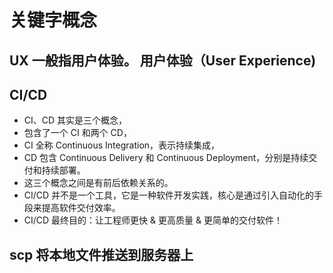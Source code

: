 # 关键字概念

## UX 一般指用户体验。 用户体验（User Experience)

## CI/CD

- CI、CD 其实是三个概念，
- 包含了一个 CI 和两个 CD，
- CI 全称 Continuous Integration，表示持续集成，
- CD 包含 Continuous Delivery 和 Continuous Deployment，分别是持续交付和持续部署。
- 这三个概念之间是有前后依赖关系的。
- CI/CD 并不是一个工具，它是一种软件开发实践，核心是通过引入自动化的手段来提高软件交付效率。
- CI/CD 最终目的：让工程师更快 & 更高质量 & 更简单的交付软件！

## scp 将本地文件推送到服务器上
